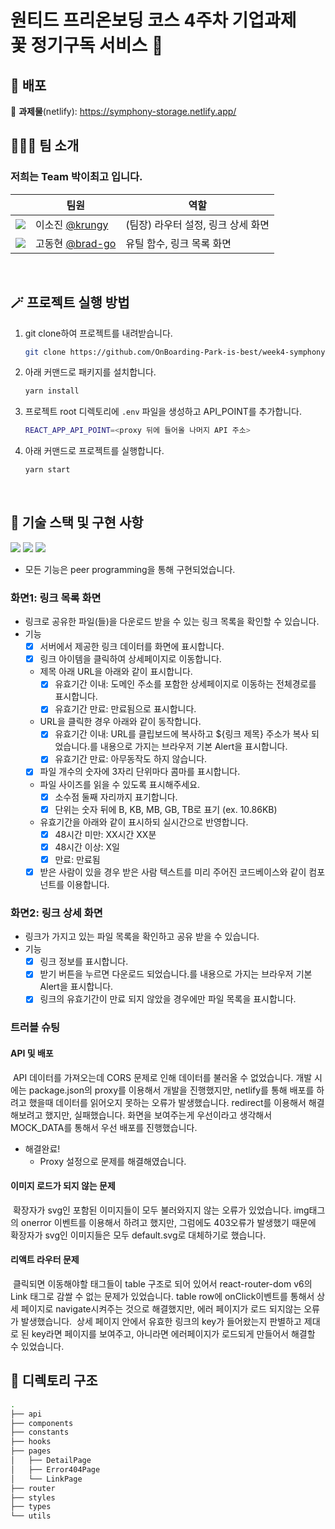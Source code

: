 <h1>원티드 프리온보딩 코스 4주차 기업과제<br />
꽃 정기구독 서비스 🌼</h1>

## 🚀 배포

🔗 **과제물**(netlify): https://symphony-storage.netlify.app/
<br />

## 🧑‍🤝‍🧑 팀 소개

### 저희는 Team **박이최고** 입니다.

| | 팀원 | 역할 | 
|------------------------------------------------------------ |----------------------------------------------------- |--------------------- | 
| ![](https://avatars.githubusercontent.com/u/71081893?s=25) | 이소진 [@krungy](https://github.com/krungy) | (팀장) 라우터 설정, 링크 상세 화면 | 
| ![](https://avatars.githubusercontent.com/u/68905615?s=25) | 고동현 [@brad-go](https://github.com/brad-go) | 유틸 함수, 링크 목록 화면 |

<br>

## 🪄 프로젝트 실행 방법

1. git clone하여 프로젝트를 내려받습니다.
   ```bash
   git clone https://github.com/OnBoarding-Park-is-best/week4-symphony-storage
   ```
2. 아래 커맨드로 패키지를 설치합니다.
   ```bash
   yarn install
   ```
3. 프로젝트 root 디렉토리에 `.env` 파일을 생성하고 API_POINT를 추가합니다.
    ```bash
    REACT_APP_API_POINT=<proxy 뒤에 들어올 나머지 API 주소>
    ```
5. 아래 커맨드로 프로젝트를 실행합니다.
   ```bash
   yarn start
   ```

<br>

## 🧰 기술 스택 및 구현 사항

![](https://img.shields.io/badge/TypeScript-3178C6?style=for-the-badge&logo=TypeScript&logoColor=white) ![](https://img.shields.io/badge/React-20232A?style=for-the-badge&logo=react&logoColor=61DAFB) ![](https://img.shields.io/badge/styled--components-DB7093?style=for-the-badge&logo=styled-components&logoColor=white)

- 모든 기능은 peer programming을 통해 구현되었습니다. 

### 화면1: 링크 목록 화면

- 링크로 공유한 파일(들)을 다운로드 받을 수 있는 링크 목록을 확인할 수 있습니다.
- 기능
    - [x] 서버에서 제공한 링크 데이터를 화면에 표시합니다.
    - [x] 링크 아이템을 클릭하여 상세페이지로 이동합니다.
    - 제목 아래 URL을 아래와 같이 표시합니다.
        - [x] 유효기간 이내: 도메인 주소를 포함한 상세페이지로 이동하는 전체경로를 표시합니다.
        - [x] 유효기간 만료: 만료됨으로 표시합니다.
    - URL을 클릭한 경우 아래와 같이 동작합니다.
        - [x] 유효기간 이내: URL를 클립보드에 복사하고 ${링크 제목} 주소가 복사 되었습니다.를 내용으로 가지는 브라우저 기본 Alert을 표시합니다.
        - [x] 유효기간 만료: 아무동작도 하지 않습니다.
    - [x] 파일 개수의 숫자에 3자리 단위마다 콤마를 표시합니다.
    - 파일 사이즈를 읽을 수 있도록 표시해주세요.
        - [x] 소수점 둘째 자리까지 표기합니다.
        - [x] 단위는 숫자 뒤에 B, KB, MB, GB, TB로 표기 (ex. 10.86KB)
    - 유효기간을 아래와 같이 표시하되 실시간으로 반영합니다.
        - [x] 48시간 미만: XX시간 XX분
        - [x] 48시간 이상: X일
        - [x] 만료: 만료됨
    - [x] 받은 사람이 있을 경우 받은 사람 텍스트를 미리 주어진 코드베이스와 같이 <Avatar />컴포넌트를 이용합니다.

### 화면2: 링크 상세 화면

- 링크가 가지고 있는 파일 목록을 확인하고 공유 받을 수 있습니다.
- 기능
    - [x] 링크 정보를 표시합니다.
    - [x] 받기 버튼을 누르면 다운로드 되었습니다.를 내용으로 가지는 브라우저 기본 Alert을 표시합니다.
    - [x] 링크의 유효기간이 만료 되지 않았을 경우에만 파일 목록을 표시합니다.

### 트러블 슈팅

#### API 및 배포

&nbsp;API 데이터를 가져오는데 CORS 문제로 인해 데이터를 불러올 수 없었습니다. 개발 시에는 package.json의 proxy를 이용해서 개발을 진행했지만, netlify를 통해 배포를 하려고 했을때 데이터를 읽어오지 못하는 오류가 발생했습니다. redirect를 이용해서 해결해보려고 했지만, 실패했습니다. 화면을 보여주는게 우선이라고 생각해서 MOCK_DATA를 통해서 우선 배포를 진행했습니다.
- 해결완료!
  - Proxy 설정으로 문제를 해결해였습니다.

#### 이미지 로드가 되지 않는 문제

&nbsp;확장자가 svg인 포함된 이미지들이 모두 불러와지지 않는 오류가 있었습니다. img태그의 onerror 이벤트를 이용해서 하려고 했지만, 그럼에도 403오류가 발생했기 때문에 확장자가 svg인 이미지들은 모두 default.svg로 대체하기로 했습니다. 

#### 리액트 라우터 문제

&nbsp;클릭되면 이동해야할 태그들이 table 구조로 되어 있어서 react-router-dom v6의 Link 태그로 감쌀 수 없는 문제가 있었습니다. table row에 onClick이벤트를 통해서 상세 페이지로 navigate시켜주는 것으로 해결했지만, 에러 페이지가 로드 되지않는 오류가 발생했습니다. 
&nbsp;상세 페이지 안에서 유효한 링크의 key가 들어왔는지 판별하고 제대로 된 key라면 페이지를 보여주고, 아니라면 에러페이지가 로드되게 만들어서 해결할 수 있었습니다. 


## 📂 디렉토리 구조
```bash
.
├── api
├── components
├── constants
├── hooks
├── pages
│   ├── DetailPage
│   ├── Error404Page
│   └── LinkPage
├── router
├── styles
├── types
└── utils
```
